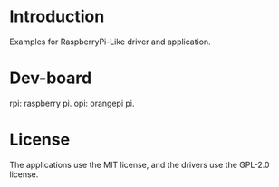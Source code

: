 
# Introduction

Examples for RaspberryPi-Like driver and application.


# Dev-board

rpi: raspberry pi.
opi: orangepi pi.


# License

The applications use the MIT license, and the drivers use the GPL-2.0 license.
